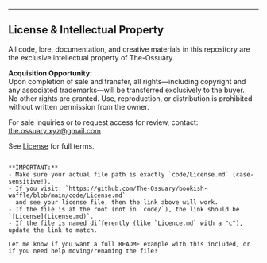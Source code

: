 
---
## License & Intellectual Property

All code, lore, documentation, and creative materials in this repository are the exclusive intellectual property of The-Ossuary.

**Acquisition Opportunity:**  
Upon completion of sale and transfer, all rights—including copyright and any associated trademarks—will be transferred exclusively to the buyer.  
No other rights are granted. Use, reproduction, or distribution is prohibited without written permission from the owner.

For sale inquiries or to request access for review, contact: the.ossuary.xyz@gmail.com

See [License](code/License.md) for full terms.
```

**IMPORTANT:**  
- Make sure your actual file path is exactly `code/License.md` (case-sensitive!).
- If you visit: `https://github.com/The-Ossuary/bookish-waffle/blob/main/code/License.md`  
  and see your license file, then the link above will work.
- If the file is at the root (not in `code/`), the link should be `[License](License.md)`.  
- If the file is named differently (like `Licence.md` with a "c"), update the link to match.

Let me know if you want a full README example with this included, or if you need help moving/renaming the file!